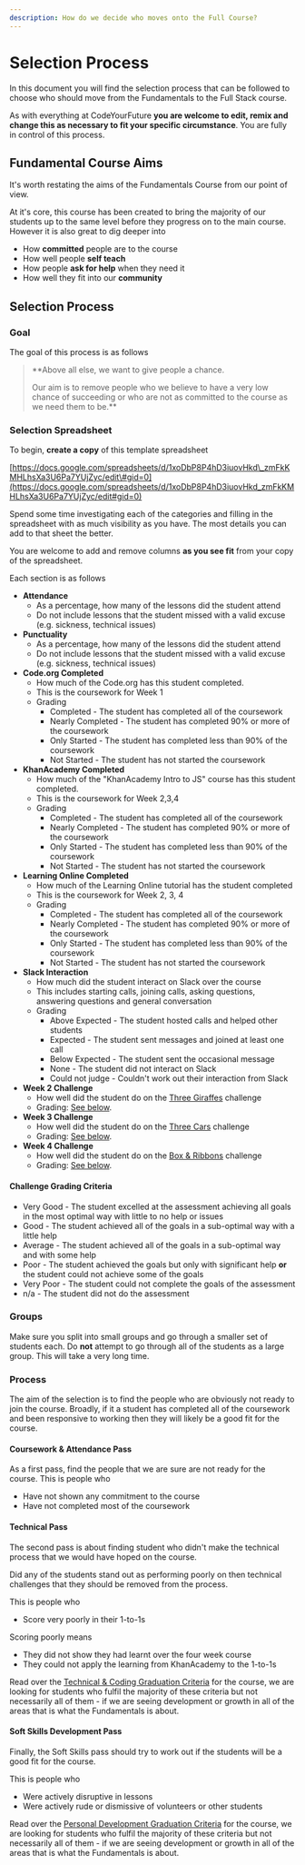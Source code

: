 ```yaml
---
description: How do we decide who moves onto the Full Course?
---
```


# Selection Process

In this document you will find the selection process that can be followed to choose who should move from the Fundamentals to the Full Stack course.

As with everything at CodeYourFuture **you are welcome to edit, remix and change this as necessary to fit your specific circumstance**. You are fully in control of this process. 

## Fundamental Course Aims

It's worth restating the aims of the Fundamentals Course from our point of view. 

At it's core, this course has been created to bring the majority of our students up to the same level before they progress on to the main course. However it is also great to dig deeper into

* How **committed** people are to the course
* How well people **self teach**
* How people **ask for help** when they need it
* How well they fit into our **community**

## Selection Process

### Goal

The goal of this process is as follows

> **Above all else, we want to give people a chance.   
>   
> Our aim is to remove people who we believe to have a very low chance of succeeding or who are not as committed to the course as we need them to be.**

### Selection Spreadsheet

To begin, **create a copy** of this template spreadsheet

[https://docs.google.com/spreadsheets/d/1xoDbP8P4hD3iuovHkd\_zmFkKMHLhsXa3U6Pa7YUjZyc/edit\#gid=0](https://docs.google.com/spreadsheets/d/1xoDbP8P4hD3iuovHkd_zmFkKMHLhsXa3U6Pa7YUjZyc/edit#gid=0)

Spend some time investigating each of the categories and filling in the spreadsheet with as much visibility as you have. The most details you can add to that sheet the better.

You are welcome to add and remove columns **as you see fit** from your copy of the spreadsheet.

Each section is as follows

* **Attendance**
  * As a percentage, how many of the lessons did the student attend
  * Do not include lessons that the student missed with a valid excuse \(e.g. sickness, technical issues\)
* **Punctuality**
  * As a percentage, how many of the lessons did the student attend
  * Do not include lessons that the student missed with a valid excuse \(e.g. sickness, technical issues\)
* **Code.org Completed**
  * How much of the Code.org has this student completed.
  * This is the coursework for Week 1
  * Grading
    * Completed - The student has completed all of the coursework
    * Nearly Completed - The student has completed 90% or more of the coursework
    * Only Started - The student has completed less than 90% of the coursework
    * Not Started - The student has not started the coursework
* **KhanAcademy Completed**
  * How much of the "KhanAcademy Intro to JS" course has this student completed.
  * This is the coursework for Week 2,3,4
  * Grading
    * Completed - The student has completed all of the coursework
    * Nearly Completed - The student has completed 90% or more of the coursework
    * Only Started - The student has completed less than 90% of the coursework
    * Not Started - The student has not started the coursework
* **Learning Online Completed**
  * How much of the Learning Online tutorial has the student completed
  * This is the coursework for Week 2, 3, 4
  * Grading
    * Completed - The student has completed all of the coursework
    * Nearly Completed - The student has completed 90% or more of the coursework
    * Only Started - The student has completed less than 90% of the coursework
    * Not Started - The student has not started the coursework
* **Slack Interaction**
  * How much did the student interact on Slack over the course
  * This includes starting calls, joining calls, asking questions, answering questions and general conversation
  * Grading
    * Above Expected - The student hosted calls and helped other students
    * Expected - The student sent messages and joined at least one call
    * Below Expected - The student sent the occasional message
    * None - The student did not interact on Slack
    * Could not judge - Couldn't work out their interaction from Slack
* **Week 2 Challenge**
  * How well did the student do on the [Three Giraffes](../../teacher-resources/instructor-notes-1.md#1-to-1-assessment) challenge
  * Grading: [See below](selection-process.md#challenge-grading-criteria).
* **Week 3 Challenge**
  * How well did the student do on the [Three Cars](../../teacher-resources/instructor-notes-2.md#1-to-1-assessment) challenge
  * Grading: [See below](selection-process.md#challenge-grading-criteria).
* **Week 4 Challenge**
  * How well did the student do on the [Box & Ribbons](../../teacher-resources/instructor-notes-2.md#1-to-1-assessment) challenge
  * Grading: [See below](selection-process.md#challenge-grading-criteria).

#### Challenge Grading Criteria

* Very Good - The student excelled at the assessment achieving all goals in the most optimal way with little to no help or issues
* Good - The student achieved all of the goals in a sub-optimal way with a little help
* Average - The student achieved all of the goals in a sub-optimal way and with some help
* Poor - The student achieved the goals but only with significant help **or** the student could not achieve some of the goals
* Very Poor - The student could not complete the goals of the assessment 
* n/a - The student did not do the assessment

### Groups

Make sure you split into small groups and go through a smaller set of students each. Do **not** attempt to go through all of the students as a large group. This will take a very long time.

### Process

The aim of the selection is to find the people who are obviously not ready to join the course. Broadly, if it a student has completed all of the coursework and been responsive to working then they will likely be a good fit for the course. 

#### Coursework & Attendance Pass

As a first pass, find the people that we are sure are not ready for the course. This is people who

* Have not shown any commitment to the course
* Have not completed most of the coursework

#### Technical Pass

The second pass is about finding student who didn't make the technical process that we would have hoped on the course.

Did any of the students stand out as performing poorly on then technical challenges that they should be removed from the process.

This is people who 

* Score very poorly in their 1-to-1s

Scoring poorly means

* They did not show they had learnt over the four week course
* They could not apply the learning from KhanAcademy to the 1-to-1s

Read over the [Technical & Coding Graduation Criteria](criteria.md#technical-and-coding) for the course, we are looking for students who fulfil the majority of these criteria but not necessarily all of them - if we are seeing development or growth in all of the areas that is what the Fundamentals is about. 

#### Soft Skills Development Pass

Finally, the Soft Skills pass should try to work out if the students will be a good fit for the course. 

This is people who

* Were actively disruptive in lessons 
* Were actively rude or dismissive of volunteers or other students

Read over the [Personal Development Graduation Criteria](criteria.md#personal-development) for the course, we are looking for students who fulfil the majority of these criteria but not necessarily all of them - if we are seeing development or growth in all of the areas that is what the Fundamentals is about. 





